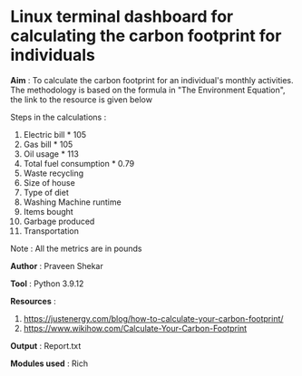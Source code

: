 # Linux terminal dashboard for calculating the carbon footprint for individuals

**Aim** : To calculate the carbon footprint for an individual's monthly activities. The methodology is based on the formula in "The Environment Equation", the link to the resource is given below

Steps in the calculations :
1. Electric bill * 105
2. Gas bill * 105
3. Oil usage * 113
4. Total fuel consumption * 0.79
5. Waste recycling
6. Size of house
7. Type of diet
8. Washing Machine runtime
9. Items bought
10. Garbage produced
11. Transportation

Note : All the metrics are in pounds

**Author** : Praveen Shekar

**Tool** : Python 3.9.12

**Resources** : 
1. https://justenergy.com/blog/how-to-calculate-your-carbon-footprint/
2. https://www.wikihow.com/Calculate-Your-Carbon-Footprint

**Output** : Report.txt

**Modules used** : Rich
